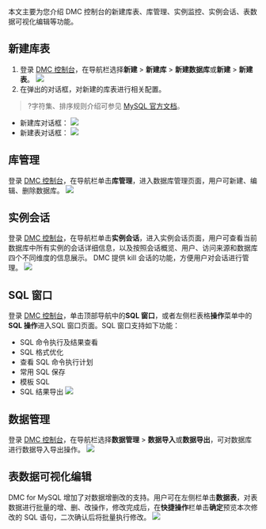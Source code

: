 
本文主要为您介绍 DMC 控制台的新建库表、库管理、实例监控、实例会话、表数据可视化编辑等功能。

## 新建库表
1. 登录 [DMC 控制台](https://bj-dmc.cloud.tencent.com/v2/qcloudLogin/login)，在导航栏选择**新建** > **新建库** > **新建数据库**或**新建** > **新建表**。
![](https://main.qcloudimg.com/raw/2b658b1dbfe8a997481fd777e3886413.png)
2. 在弹出的对话框，对新建的库表进行相关配置。
>?字符集、排序规则介绍可参见 [MySQL 官方文档](https://dev.mysql.com/doc/)。
>
 - 新建库对话框：
![](https://main.qcloudimg.com/raw/1e235d6d79732444adaeb6efb6bf7dfc.png)
 - 新建表对话框：
![](https://main.qcloudimg.com/raw/6815a20c6e92943b229cfe5d18ed0c46.png)

## 库管理
登录 [DMC 控制台](https://bj-dmc.cloud.tencent.com/v2/qcloudLogin/login)，在导航栏单击**库管理**，进入数据库管理页面，用户可新建、编辑、删除数据库。
![](https://main.qcloudimg.com/raw/48e93b028657d9b10f69c1a41eda1f19.png)

## 实例会话
登录 [DMC 控制台](https://bj-dmc.cloud.tencent.com/v2/qcloudLogin/login)，在导航栏单击**实例会话**，进入实例会话页面，用户可查看当前数据库中所有实例的会话详细信息，以及按照会话概览、用户、访问来源和数据库四个不同维度的信息展示。
DMC 提供 kill 会话的功能，方便用户对会话进行管理。
![](https://main.qcloudimg.com/raw/26f08e7b47be3ba94842372d40f36961.png)

## SQL 窗口
登录 [DMC 控制台](https://bj-dmc.cloud.tencent.com/v2/qcloudLogin/login)，单击顶部导航中的**SQL 窗口**，或者左侧栏表格**操作**菜单中的**SQL 操作**进入SQL 窗口页面。SQL 窗口支持如下功能：
- SQL 命令执行及结果查看
- SQL 格式优化
- 查看 SQL 命令执行计划
- 常用 SQL 保存
- 模板 SQL
- SQL 结果导出
![](https://main.qcloudimg.com/raw/39144de0b6effe7ad50a164a3d1d3273.png)

## 数据管理
登录 [DMC 控制台](https://bj-dmc.cloud.tencent.com/v2/qcloudLogin/login)，在导航栏选择**数据管理** > **数据导入**或**数据导出**，可对数据库进行数据导入导出操作。
![](https://main.qcloudimg.com/raw/f499d283976127a5a678ed160d5a6d22.png)

## 表数据可视化编辑
DMC for MySQL 增加了对数据增删改的支持。用户可在左侧栏单击**数据表**，对表数据进行批量的增、删、改操作，修改完成后，在**快捷操作**栏单击**确定**预览本次修改的 SQL 语句，二次确认后将批量执行修改。
![](https://main.qcloudimg.com/raw/4488c0191fbbd19b221af38a0daffc76.png)
